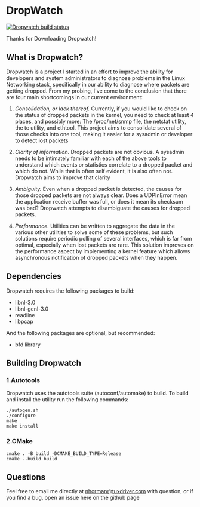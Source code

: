 DropWatch
=========

[![Dropwatch build status](https://github.com/penglei0/dropwatch/actions/workflows/.github-ci.yml/badge.svg?branch=master)](https://github.com/penglei0/dropwatch/actions/workflows/.github-ci.yml)

Thanks for Downloading Dropwatch!

What is Dropwatch?
------------------
Dropwatch is a project I started in an effort to improve the ability for
developers and system administrators to diagnose problems in the Linux Networking
stack, specifically in our ability to diagnose where packets are getting
dropped.  From my probing, I've come to the conclusion that there are four main
shortcomings in our current environment:

1) _Consolidation, or lack thereof._  Currently, if you would like to check on the
status of dropped packets in the kernel, you need to check at least 4 places,
and possibly more: The /proc/net/snmp file, the netstat utility, the tc utility,
and ethtool.  This project aims to consolidate several of those checks into one
tool, making it easier for a sysadmin or developer to detect lost packets

2) _Clarity of information._  Dropped packets are not obvious.  A sysadmin needs
to be intimately familiar with each of the above tools to understand which
events or statistics correlate to a dropped packet and which do not.  While that
is often self evident, it is also often not.  Dropwatch aims to improve that
clarity

3) _Ambiguity._  Even when a dropped packet is detected, the causes for those
dropped packets are not always clear.  Does a UDPInError mean the application
receive buffer was full, or does it mean its checksum was bad?  Dropwatch
attempts to disambiguate the causes for dropped packets.

4) _Performance._  Utilities can be written to aggregate the data in the various
other utilities to solve some of these problems, but such solutions require
periodic polling of several interfaces, which is far from optimal, especially
when lost packets are rare.  This solution improves on the performance aspect by
implementing a kernel feature which allows asynchronous notification of dropped
packets when they happen.

Dependencies
-----------------
Dropwatch requires the following packages to build:

- libnl-3.0
- libnl-genl-3.0
- readline
- libpcap

And the following packages are optional, but recommended:

- bfd library

Building Dropwatch
------------------

### 1.Autotools
Dropwatch uses the autotools suite (autoconf/automake) to build.  To build and install the utility run the following commands:
```
./autogen.sh
./configure
make
make install
```

### 2.CMake

```
cmake . -B build -DCMAKE_BUILD_TYPE=Release
cmake --build build
```

Questions
---------
Feel free to email me directly at nhorman@tuxdriver.com with question, or if you
find a bug, open an issue here on the github page

